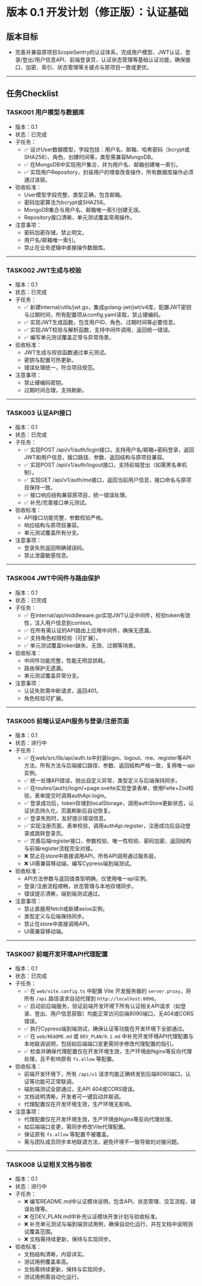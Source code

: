 # 版本 0.1 开发计划（修正版）：认证基础

## 版本目标
- 完善并兼容原项目ScopeSentry的认证体系，完成用户模型、JWT认证、登录/登出/用户信息API、前端登录页、认证状态管理等基础认证功能，确保接口、加密、索引、状态管理等关键点与原项目一致或更优。

---

## 任务Checklist

### TASK001 用户模型与数据库
- 版本：0.1
- 状态：已完成
- 子任务：
  - ✅ 设计User数据模型，字段包括：用户名、邮箱、哈希密码（bcrypt或SHA256）、角色、创建时间等，类型需兼容MongoDB。
  - ✅ 在MongoDB中实现用户集合，并为用户名、邮箱创建唯一索引。
  - ✅ 实现用户Repository，封装用户的增查改查操作，所有数据库操作必须通过该层。
- 验收标准：
  - User模型字段完整，类型正确，包含邮箱。
  - 密码加密算法为bcrypt或SHA256。
  - MongoDB集合与用户名、邮箱唯一索引创建无误。
  - Repository接口清晰，单元测试覆盖常用操作。
- 注意事项：
  - 密码加密存储，禁止明文。
  - 用户名/邮箱唯一索引。
  - 禁止在业务逻辑中直接操作数据库。

---

### TASK002 JWT生成与校验
- 版本：0.1
- 状态：已完成
- 子任务：
  - ✅ 新建internal/utils/jwt.go，集成golang-jwt/jwt/v4库，配置JWT密钥与过期时间，所有配置项从config.yaml读取，禁止硬编码。
  - ✅ 实现JWT生成函数，包含用户ID、角色、过期时间等必要信息。
  - ✅ 实现JWT校验与解析函数，支持中间件调用，返回统一错误。
  - ✅ 编写单元测试覆盖正常与异常场景。
- 验收标准：
  - JWT生成与校验函数通过单元测试。
  - 密钥与配置可热更新。
  - 错误处理统一，符合项目规范。
- 注意事项：
  - 禁止硬编码密钥。
  - 过期时间合理，支持刷新。

---

### TASK003 认证API接口
- 版本：0.1
- 状态：已完成
- 子任务：
  - ✅ 实现POST /api/v1/auth/login接口，支持用户名/邮箱+密码登录，返回JWT和用户信息，接口路径、参数、返回结构与原项目兼容。
  - ✅ 实现POST /api/v1/auth/logout接口，支持前端登出（如需黑名单机制）。
  - ✅ 实现GET /api/v1/auth/me接口，返回当前用户信息，接口命名与原项目保持一致。
  - ✅ 接口响应结构兼容原项目，统一错误处理。
  - ✅ 补充/完善接口单元测试。
- 验收标准：
  - API接口功能完整，参数校验严格。
  - 响应结构与原项目兼容。
  - 单元测试覆盖所有分支。
- 注意事项：
  - 登录失败返回明确错误码。
  - 禁止泄露敏感信息。

---

### TASK004 JWT中间件与路由保护
- 版本：0.1
- 状态：已完成
- 子任务：
  - ✅ 在internal/api/middleware.go实现JWT认证中间件，校验token有效性，注入用户信息到context。
  - ✅ 在所有需认证的API路由上应用中间件，确保无遗漏。
  - ✅ 支持角色权限校验（可扩展）。
  - ✅ 单元测试覆盖token缺失、无效、过期等场景。
- 验收标准：
  - 中间件功能完整，性能无明显损耗。
  - 路由保护无遗漏。
  - 单元测试覆盖异常分支。
- 注意事项：
  - 认证失败需中断请求，返回401。
  - 角色校验可扩展。

---

### TASK005 前端认证API服务与登录/注册页面
- 版本：0.1
- 状态：进行中
- 子任务：
  - ✅ 在web/src/lib/api/auth.ts中封装login、logout、me、register等API方法，所有方法与后端接口路径、参数、返回结构严格一致，复用唯一api实例。
  - ✅ 统一处理API错误，抛出自定义异常，类型定义与后端保持同步。
  - ✅ 在routes/(auth)/login/+page.svelte实现登录表单，使用Felte+Zod校验，表单提交时调用authApi.login。
  - ✅ 登录成功后，token存储到localStorage，调用authStore更新状态，认证状态持久化，页面刷新后自动恢复。
  - ✅ 登录失败时，友好提示错误信息。
  - ✅ 实现注册页面，表单校验，调用authApi.register，注册成功后自动登录或跳转登录页。
  - ✅ 完善后端register接口，参数校验、唯一性校验、密码加密、返回结构与前端register流程完全对接。
  - ❌ 禁止在store中直接调用API，所有API调用通过服务层。
  - ❌ UI需兼容移动端，编写Cypress端到端测试。
- 验收标准：
  - API方法参数与返回值类型明确，仅使用唯一api实例。
  - 登录/注册流程顺畅，状态管理与本地存储同步。
  - 错误提示清晰，端到端测试通过。
- 注意事项：
  - 禁止直接用fetch或新建axios实例。
  - 类型定义与后端保持同步。
  - 禁止在store中直接调用API。
  - UI需兼容移动端。

---

### TASK007 前端开发环境API代理配置
- 版本：0.1
- 状态：已完成
- 子任务：
  - ✅ 在 `web/vite.config.ts` 中配置 Vite 开发服务器的 `server.proxy`，将所有 `/api` 路径请求自动代理到 `http://localhost:8090`。
  - ✅ 启动前后端服务，验证前端开发环境下所有认证相关API请求（如登录、登出、用户信息获取）均能正常访问后端8090端口，无404或CORS错误。
  - ✅ 执行Cypress端到端测试，确保认证等功能在开发环境下全部通过。
  - ✅ 在 `web/README.md` 或 `DEV_PLAN/0.1.md` 中补充开发环境API代理配置与本地联调说明，包括如后端端口变更需同步修改代理配置的指引。
  - ✅ 检查并确保代理配置仅在开发环境生效，生产环境由Nginx等反向代理处理，且不影响原有 `fs.allow` 等配置。
- 验收标准：
  - 前端开发环境下，所有 `/api/v1` 请求均能正确转发到后端8090端口，认证等功能可正常联调。
  - 端到端测试全部通过，无API 404或CORS错误。
  - 文档说明清晰，开发者可一键启动并联调。
  - 代理配置仅在开发环境生效，生产环境无影响。
- 注意事项：
  - 代理配置仅在开发环境生效，生产环境由Nginx等反向代理处理。
  - 如后端端口变更，需同步修改Vite代理配置。
  - 保证原有 `fs.allow` 等配置不被覆盖。
  - 需与团队成员同步本地联调方法，避免环境不一致导致的对接问题。

---

### TASK008 认证相关文档与验收
- 版本：0.1
- 状态：进行中
- 子任务：
  - ❌ 编写README.md中认证模块说明，包含API、状态管理、交互流程、错误处理等。
  - ❌ 在DEV_PLAN.md中补充认证模块开发计划与验收标准。
  - ❌ 补充单元测试与端到端测试用例，确保自动化运行，并在文档中说明测试覆盖范围。
  - ❌ 文档需持续更新，保持与实现同步。
- 验收标准：
  - 文档结构清晰，内容详实。
  - 测试用例覆盖率高。
  - 文档需持续更新，保持与实现同步。
  - 测试用例需自动化运行。 